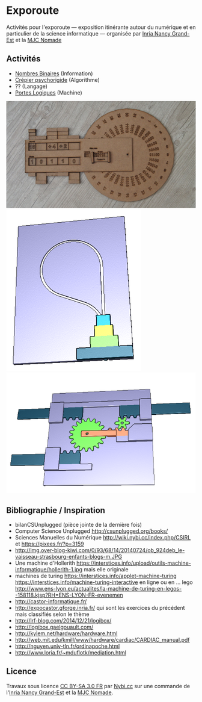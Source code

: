 # Exporoute

Activités pour l'exporoute &mdash; exposition itinérante autour du numérique et en particulier de la science informatique &mdash; organisée par [Inria Nancy Grand-Est](http://www.inria.fr/centre/nancy) et la [MJC Nomade](http://mjc-nomade.fr/)

## Activités

* [Nombres Binaires](./binaire/) (Information)
* [Crépier psychorigide](./crepier/) (Algorithme)
* ?? (Langage)
* [Portes Logiques](./portes-logiques/) (Machine)

![Binaire](./binaire/P7160134-728x410.JPG)
![Crépier](./crepier/shot0000.png)
![Previsulation 3D](./portes-logiques/preview-3d.png)

## Bibliographie / Inspiration

* bilanCSUnplugged (pièce jointe de la dernière fois)
* Computer Science Unplugged http://csunplugged.org/books/
* Sciences Manuelles du Numérique http://wiki.nybi.cc/index.php/CSIRL et https://pixees.fr/?p=3159
* http://img.over-blog-kiwi.com/0/93/68/14/20140724/ob_924deb_le-vaisseau-strasbourg-enfants-blogs-m.JPG
* Une machine d'Hollerith https://interstices.info/upload/outils-machine-informatique/hollerith-1.jpg mais elle originale
* machines de turing https://interstices.info/applet-machine-turing https://interstices.info/machine-turing-interactive en ligne ou en … lego http://www.ens-lyon.eu/actualites/la-machine-de-turing-en-legos--158118.kjsp?RH=ENS-LYON-FR-evenemen
* http://castor-informatique.fr/
* http://expocastor.gforge.inria.fr/ qui sont les exercices du précédent mais classifiés selon le thème
* http://lrf-blog.com/2014/12/21/logibox/
* http://logibox.gaelgouault.com/
* http://kylem.net/hardware/hardware.html
* http://web.mit.edu/kmill/www/hardware/cardiac/CARDIAC_manual.pdf
* http://nguyen.univ-tln.fr/ordinapoche.html
* http://www.loria.fr/~mduflotk/mediation.html

## Licence
Travaux sous licence [CC BY-SA 3.0 FR](https://creativecommons.org/licenses/by-sa/3.0/fr/) par [Nybi.cc](https://github.com/NYBI) sur une commande de l'[Inria Nancy Grand-Est](http://www.inria.fr/centre/nancy) et la [MJC Nomade](http://mjc-nomade.fr/).
